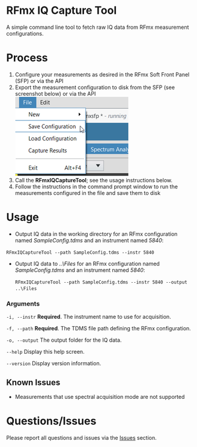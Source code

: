 # RFmx IQ Capture Tool
A simple command line tool to fetch raw IQ data from RFmx measurement configurations.

# Process
1) Configure your measurements as desired in the RFmx Soft Front Panel (SFP) or via the API
2) Export the measurement configuration to disk from the SFP (see screenshot below) or via the API 
![RFmxSFP](/img/SaveConfigurationRFmx.png)
3) Call the **RFmxIQCaptureTool**; see the usage instructions below.
4) Follow the instructions in the command prompt window to run the measurements configured in the file and save them to disk

# Usage
- Output IQ data in the working directory for an RFmx configuration named *SampleConfig.tdms* and an instrument named *5840*:

`RFmxIQCaptureTool --path SampleConfig.tdms --instr 5840`
  
- Output IQ data to *..\Files* for an RFmx configuration named *SampleConfig.tdms* and an instrument named *5840*:
  
  `RFmxIQCaptureTool --path SampleConfig.tdms --instr 5840 --output ..\Files`

### Arguments
  `-i, --instr`     **Required**. The instrument name to use for acquisition.

  `-f, --path`      **Required**. The TDMS file path defining the RFmx configuration.

  `-o, --output`    The output folder for the IQ data.

  `--help`          Display this help screen.

  `--version`       Display version information.

## Known Issues
- Measurements that use spectral acquisition mode are not supported

# Questions/Issues

Please report all questions and issues via the [Issues](https://github.com/NISystemsEngineering/rfmx-iq-capture-tool/issues) section.
